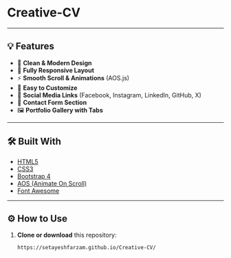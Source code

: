 # Creative-CV


---

## 💡 Features

- 🎨 **Clean & Modern Design**
- 📱 **Fully Responsive Layout**
- ⚡ **Smooth Scroll & Animations** (AOS.js)
- 🧠 **Easy to Customize**
- 🌈 **Social Media Links** (Facebook, Instagram, LinkedIn, GitHub, X)
- 🧾 **Contact Form Section**
- 🖼️ **Portfolio Gallery with Tabs**

---

## 🛠️ Built With

- [HTML5](https://developer.mozilla.org/en-US/docs/Web/Guide/HTML/HTML5)
- [CSS3](https://developer.mozilla.org/en-US/docs/Web/CSS)
- [Bootstrap 4](https://getbootstrap.com/)
- [AOS (Animate On Scroll)](https://michalsnik.github.io/aos/)
- [Font Awesome](https://fontawesome.com/)

---

## ⚙️ How to Use

1. **Clone or download** this repository:
   ```bash
   https://setayeshfarzam.github.io/Creative-CV/
